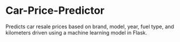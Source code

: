# Car-Price-Predictor
Predicts car resale prices based on brand, model, year, fuel type, and kilometers driven using a machine learning model in Flask.
